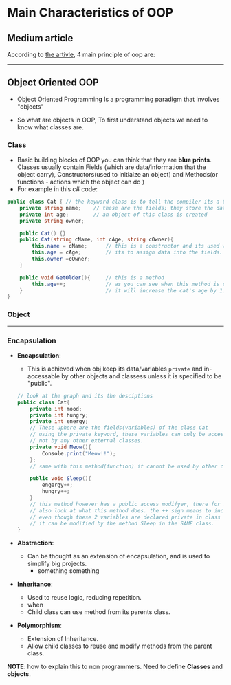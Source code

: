 # Main Characteristics of OOP

## Medium article
According to [the artivle](https://medium.freecodecamp.org/object-oriented-programming-concepts-21bb035f7260), 4 main principle of oop are:

---

## Object Oriented OOP

- Object Oriented Programming Is a programming paradigm that involves "objects"

- So what are objects in OOP, To first understand objects we need to know what classes are. 

### Class

- Basic building blocks of OOP you can think that they are __blue prints__. Classes usually contain Fields (which are data/information that the object carry), Constructors(used to initialze an object) and Methods(or functions - actions which the object can do )
- For example in this c# code:

```csharp
public class Cat { // the keyword class is to tell the compiler its a Class youre making
    private string name;    // these are the fields; they store the data of the class when.
    private int age;        // an object of this class is created
    private string owner;

    public Cat() {}
    public Cat(string cName, int cAge, string cOwner){
        this.name = cName;      // this is a constructor and its used when initializing( creating) an object
        this.age = cAge;        // its to assign data into the fields.
        this.owner =cOwner;
    }   

    public void GetOlder(){     // this is a method
        this.age++;             // as you can see when this method is called(used)
    }                           // it will increase the cat's age by 1.
}

```

### Object

---
 ### Encapsulation

- __Encapsulation__:
  - This is achieved when obj keep its data/variables `private` and in-accessable by other objects and classess unless it is specified to be "public".

  ```csharp
  // look at the graph and its the desciptions
  public class Cat{
      private int mood;
      private int hungry;
      private int energy;
      // These uphere are the fields(variables) of the class Cat
      // using the private keyword, these variables can only be accessed/modified by the class it self
      // not by any other external classes.
      private void Meow(){
          Console.print("Meow!!");
      };
      // same with this method(function) it cannot be used by other classes outside of this object.

      public void Sleep(){
          engergy++;
          hungry++;
      }
      // this method however has a public access modifyer, there for it can be accessed by other classes
      // also look at what this method does. the ++ sign means to increase the value of the variable by 1
      // even though these 2 variables are declared private in class Cat.
      // it can be modified by the method Sleep in the SAME class.
  }
  ```

- __Abstraction__:
  - Can be thought as an extension of encapsulation, and is used to simplify big projects.
    - something something
- __Inheritance__:
  - Used to reuse logic, reducing repetition.
  - when
  - Child class can use method from its parents class.
- __Polymorphism__:
    - Extension of Inheritance.
    - Allow child classes to reuse and modify methods from the parent class.

__NOTE__: how to explain this to non programmers. Need to define __Classes__ and __objects__.

